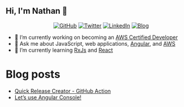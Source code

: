 ## Hi, I'm Nathan 👋
<p align="center">
  <a href="https://github.com/NathanPickard"><img src="https://img.shields.io/github/followers/NathanPickard.svg?label=GitHub&style=social" alt="GitHub"></a>
  <a href="https://twitter.com/NathanPickard"><img src="https://img.shields.io/twitter/follow/NathanPickard?style=social" alt="Twitter"></a>
  <a href="https://www.linkedin.com/in/nathanpickard/"><img src="https://img.shields.io/badge/LinkedIn--_.svg?style=social&logo=linkedin" alt="LinkedIn"></a>
  <a href="https://nathanpickard.wordpress.com/"><img src="https://img.shields.io/badge/Blog--_.svg?style=social&logo=wordpress" alt="Blog"></a>
</p>

- 🔭 I’m currently working on becoming an [AWS Certified Developer](https://aws.amazon.com/certification/certified-developer-associate/)
- 💬 Ask me about JavaScript, web applications, [Angular](https://angular.io/), and [AWS](https://aws.amazon.com/)
- 🌱 I’m currently learning [RxJs](https://rxjs-dev.firebaseapp.com/) and [React](https://reactjs.org/)

# Blog posts
<!-- BLOG-POST-LIST:START -->
- [Quick Release Creator - GitHub Action](https://dev.to/nathanpickard/quick-release-creator-github-action-1c08)
- [Let’s use Angular Console!](https://dev.to/nathanpickard/let-s-use-angular-console-4nof)
<!-- BLOG-POST-LIST:END -->

<!--
**NathanPickard/NathanPickard** is a ✨ _special_ ✨ repository because its `README.md` (this file) appears on your GitHub profile.

Here are some ideas to get you started:

- 🔭 I’m currently working on ...
- 🌱 I’m currently learning ...
- 👯 I’m looking to collaborate on ...
- 🤔 I’m looking for help with ...
- 💬 Ask me about ...
- 📫 How to reach me: ...
- 😄 Pronouns: ...
- ⚡ Fun fact: ...
-->
